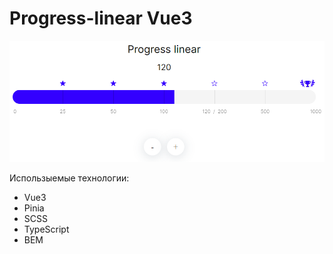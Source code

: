 # Progress-linear Vue3
![alt text](src/assets/images/image.png)

Использыемые технологии:
- Vue3
- Pinia
- SCSS
- TypeScript
- BEM

